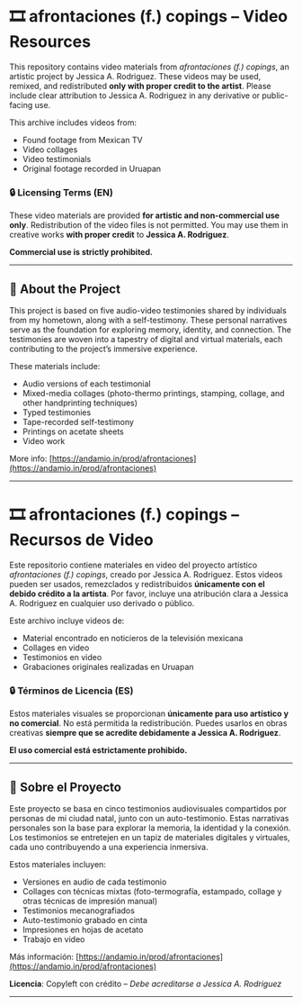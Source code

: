 # 🎞 afrontaciones (f.) copings – Video Resources

This repository contains video materials from *afrontaciones (f.) copings*, an artistic project by Jessica A. Rodriguez. These videos may be used, remixed, and redistributed **only with proper credit to the artist**. Please include clear attribution to Jessica A. Rodriguez in any derivative or public-facing use.

This archive includes videos from:
- Found footage from Mexican TV  
- Video collages  
- Video testimonials  
- Original footage recorded in Uruapan  

### 🔒 Licensing Terms (EN)

These video materials are provided **for artistic and non-commercial use only**. Redistribution of the video files is not permitted. You may use them in creative works **with proper credit** to **Jessica A. Rodriguez**.

**Commercial use is strictly prohibited.**

---

## 📌 About the Project

This project is based on five audio-video testimonies shared by individuals from my hometown, along with a self-testimony. These personal narratives serve as the foundation for exploring memory, identity, and connection. The testimonies are woven into a tapestry of digital and virtual materials, each contributing to the project’s immersive experience.

These materials include:
- Audio versions of each testimonial  
- Mixed-media collages (photo-thermo printings, stamping, collage, and other handprinting techniques)  
- Typed testimonies  
- Tape-recorded self-testimony  
- Printings on acetate sheets  
- Video work  

More info: [https://andamio.in/prod/afrontaciones](https://andamio.in/prod/afrontaciones)

---

# 🎞 afrontaciones (f.) copings – Recursos de Video

Este repositorio contiene materiales en video del proyecto artístico *afrontaciones (f.) copings*, creado por Jessica A. Rodriguez. Estos videos pueden ser usados, remezclados y redistribuidos **únicamente con el debido crédito a la artista**. Por favor, incluye una atribución clara a Jessica A. Rodriguez en cualquier uso derivado o público.

Este archivo incluye videos de:
- Material encontrado en noticieros de la televisión mexicana  
- Collages en video  
- Testimonios en video  
- Grabaciones originales realizadas en Uruapan

### 🔒 Términos de Licencia (ES)

Estos materiales visuales se proporcionan **únicamente para uso artístico y no comercial**. No está permitida la redistribución. Puedes usarlos en obras creativas **siempre que se acredite debidamente a Jessica A. Rodriguez**.

**El uso comercial está estrictamente prohibido.**

---

## 📌 Sobre el Proyecto

Este proyecto se basa en cinco testimonios audiovisuales compartidos por personas de mi ciudad natal, junto con un auto-testimonio. Estas narrativas personales son la base para explorar la memoria, la identidad y la conexión. Los testimonios se entretejen en un tapiz de materiales digitales y virtuales, cada uno contribuyendo a una experiencia inmersiva.

Estos materiales incluyen:
- Versiones en audio de cada testimonio  
- Collages con técnicas mixtas (foto-termografía, estampado, collage y otras técnicas de impresión manual)  
- Testimonios mecanografiados  
- Auto-testimonio grabado en cinta  
- Impresiones en hojas de acetato  
- Trabajo en video  

Más información: [https://andamio.in/prod/afrontaciones](https://andamio.in/prod/afrontaciones)

**Licencia**: Copyleft con crédito – *Debe acreditarse a Jessica A. Rodriguez*

---
